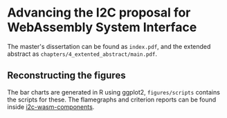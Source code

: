 # Advancing the I2C proposal for WebAssembly System Interface

The master's dissertation can be found as `index.pdf`, and the extended abstract as `chapters/4_extented_abstract/main.pdf`.

## Reconstructing the figures

The bar charts are generated in R using ggplot2, `figures/scripts` contains the scripts for these. The flamegraphs and criterion reports can be found inside [i2c-wasm-components](https://github.com/idlab-discover/i2c-wasm-components).
